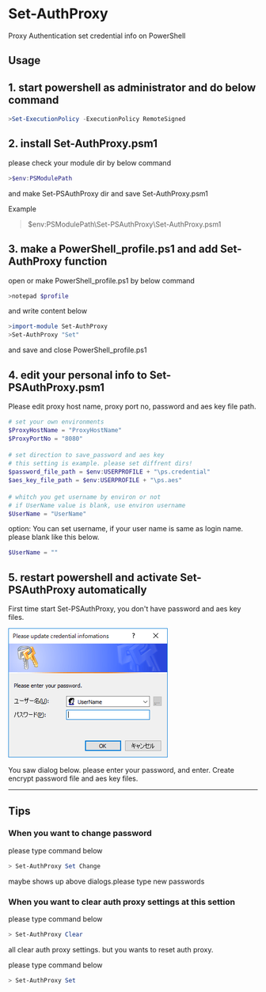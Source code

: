 # Set-AuthProxy

Proxy Authentication set credential info on PowerShell

## Usage

## 1. start powershell as administrator and do below command

~~~ PowerShell
>Set-ExecutionPolicy -ExecutionPolicy RemoteSigned
~~~

## 2. install Set-AuthProxy.psm1

please check your module dir by below command

~~~ PowerShell
>$env:PSModulePath
~~~

and make Set-PSAuthProxy dir and save Set-AuthProxy.psm1

Example
>$env:PSModulePath\Set-PSAuthProxy\Set-AuthProxy.psm1

## 3. make a PowerShell_profile.ps1 and add Set-AuthProxy function

open or make PowerShell_profile.ps1 by below command

~~~ PowerShell
>notepad $profile
~~~

and write content below

~~~ PowerShell
>import-module Set-AuthProxy
>Set-AuthProxy "Set"
~~~

and save and close PowerShell_profile.ps1

## 4. edit your personal info to Set-PSAuthProxy.psm1

Please edit proxy host name, proxy port no, password and aes key file path.

~~~ PowerShell
# set your own environments
$ProxyHostName = "ProxyHostName"
$ProxyPortNo = "8080"

# set direction to save_password and aes key
# this setting is example. please set diffrent dirs!
$password_file_path = $env:USERPROFILE + "\ps.credential"
$aes_key_file_path = $env:USERPROFILE + "\ps.aes"

# whitch you get username by environ or not
# if UserName value is blank, use environ username
$UserName = "UserName"
~~~

option: You can set username, if your user name is same as login name.
please blank like this below.

~~~ PowerShell
$UserName = ""
~~~

## 5. restart powershell and activate Set-PSAuthProxy automatically

First time start Set-PSAuthProxy, you don't have password and aes key files.

![Credential dialog image](./credential.png "Credential dialog")

You saw dialog below. please enter your password, and enter.
Create encrypt password file and aes key files.

----

## Tips

### When you want to change password

please type command below

~~~ PowerShell
> Set-AuthProxy Set Change
~~~

maybe shows up above dialogs.please type new passwords

### When you want to clear auth proxy settings at this settion

please type command below

~~~ PowerShell
> Set-AuthProxy Clear
~~~

all clear auth proxy settings. but you wants to reset auth proxy.

please type command below

~~~ PowerShell
> Set-AuthProxy Set
~~~